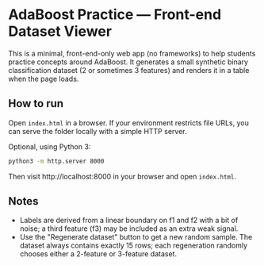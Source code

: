 # AdaBoost Practice — Front-end Dataset Viewer

This is a minimal, front-end-only web app (no frameworks) to help students practice concepts around AdaBoost. It generates a small synthetic binary classification dataset (2 or sometimes 3 features) and renders it in a table when the page loads.

## How to run

Open `index.html` in a browser. If your environment restricts file URLs, you can serve the folder locally with a simple HTTP server.

Optional, using Python 3:

```bash
python3 -m http.server 8000
```

Then visit http://localhost:8000 in your browser and open `index.html`.

## Notes

- Labels are derived from a linear boundary on f1 and f2 with a bit of noise; a third feature (f3) may be included as an extra weak signal.
- Use the "Regenerate dataset" button to get a new random sample. The dataset always contains exactly 15 rows; each regeneration randomly chooses either a 2-feature or 3-feature dataset.